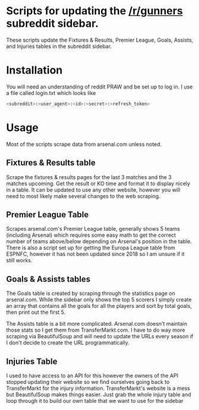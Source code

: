 # Scripts for updating the [/r/gunners](https://old.reddit.com/r/gunners) subreddit sidebar.

These scripts update the Fixtures & Results, Premier League, Goals, Assists, and Injuries tables in the subreddit sidebar.

# Installation

You will need an understanding of reddit PRAW and be set up to log in. I use a file called login.txt which looks like

```bash
<subreddit>:<user_agent>:<id>:<secret>:<refresh_token>
```

# Usage
Most of the scripts scrape data from arsenal.com unless noted.

## Fixtures & Results table
Scrape the fixtures & results pages for the last 3 matches and the 3 matches upcoming.
Get the result or KO time and format it to display nicely in a table.
It can be updated to use any other website, however you will need to most likely make several changes to the web scraping.

## Premier League Table
Scrapes arsenal.com's Premier League table, generally shows 5 teams (including Arsenal) which requires some easy math to get the correct number of teams above/below depending on Arsenal's position in the table.
There is also a script set up for getting the Europa League table from ESPNFC, however it has not been updated since 2018 so I am unsure if it still works.

## Goals & Assists tables
The Goals table is created by scraping through the statistics page on arsenal.com. While the sidebar only shows the top 5 scorers I simply create an array that contains all the goals for all the players and sort by total goals, then print out the first 5.

The Assists table is a bit more complicated. Arsenal.com doesn't maintain those stats so I get them from TransferMarkt.com. I have to do way more scraping via BeautifulSoup and will need to update the URLs every season if I don't decide to create the URL programmatically.

## Injuries Table
I used to have access to an API for this however the owners of the API stopped updating their website so we find ourselves going back to TransferMarkt for the injury information.
TransferMarkt's website is a mess but BeautifulSoup makes things easier. Just grab the whole injury table and loop through it to build our own table that we want to use for the sidebar
